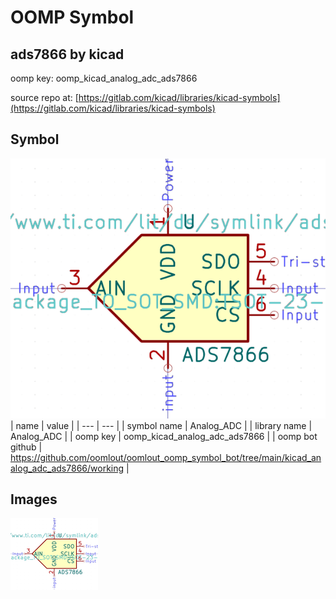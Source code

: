# OOMP Symbol  
## ads7866  by kicad  
  
oomp key: oomp_kicad_analog_adc_ads7866  
  
source repo at: [https://gitlab.com/kicad/libraries/kicad-symbols](https://gitlab.com/kicad/libraries/kicad-symbols)  
## Symbol  
  
[![working.png](working_600.png)](working.png)  
| name | value | 
| --- | --- | 
| symbol name | Analog_ADC | 
| library name | Analog_ADC | 
| oomp key | oomp_kicad_analog_adc_ads7866 | 
| oomp bot github | https://github.com/oomlout/oomlout_oomp_symbol_bot/tree/main/kicad_analog_adc_ads7866/working | 
## Images  
  
[![working.png](working_140.png)](working.png)  
